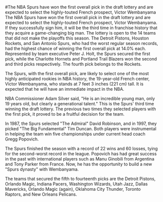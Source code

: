 #The NBA Spurs have won the first overall pick in the draft lottery and are expected to select the highly-touted French prospect, Victor Wembanyama 
 The NBA Spurs have won the first overall pick in the draft lottery and are expected to select the highly-touted French prospect, Victor Wembanyama. If they successfully sign him, it will be the third time in franchise history that they acquire a game-changing big man. The lottery is open to the 14 teams that did not make the playoffs this season. The Detroit Pistons, Houston Rockets, and San Antonio Spurs, who had the worst regular season records, had the highest chance of winning the first overall pick at 14.0% each. Represented by team executive Peter J. Holt, the Spurs secured the first pick, while the Charlotte Hornets and Portland Trail Blazers won the second and third picks respectively. The fourth pick belongs to the Rockets.

The Spurs, with the first overall pick, are likely to select one of the most highly anticipated rookies in NBA history, the 19-year-old French center, Victor Wembanyama, who stands at 7 feet 3 inches (221 cm) tall. It is expected that he will have an immediate impact in the NBA.

NBA Commissioner Adam Silver said, "He is an incredible young man, only 19 years old, but clearly a generational talent." This is the Spurs' third time winning the draft lottery. The previous two times they selected players with the first pick, it proved to be a fruitful decision for the team.

In 1987, the Spurs selected "The Admiral" David Robinson, and in 1997, they picked "The Big Fundamental" Tim Duncan. Both players were instrumental in helping the team win five championships under current head coach Gregg Popovich.

The Spurs finished the season with a record of 22 wins and 60 losses, tying for the second-worst record in the league. Popovich has had great success in the past with international players such as Manu Ginobili from Argentina and Tony Parker from France. Now, he has the opportunity to build a new "Spurs dynasty" with Wembanyama.

The teams that secured the fifth to fourteenth picks are the Detroit Pistons, Orlando Magic, Indiana Pacers, Washington Wizards, Utah Jazz, Dallas Mavericks, Orlando Magic (again), Oklahoma City Thunder, Toronto Raptors, and New Orleans Pelicans.
